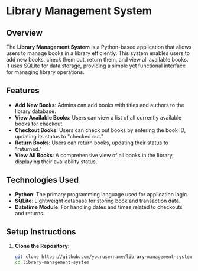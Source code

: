 # Library Management System

## Overview
The **Library Management System** is a Python-based application that allows users to manage books in a library efficiently. This system enables users to add new books, check them out, return them, and view all available books. It uses SQLite for data storage, providing a simple yet functional interface for managing library operations.

## Features
- **Add New Books**: Admins can add books with titles and authors to the library database.
- **View Available Books**: Users can view a list of all currently available books for checkout.
- **Checkout Books**: Users can check out books by entering the book ID, updating its status to "checked out."
- **Return Books**: Users can return books, updating their status to "returned."
- **View All Books**: A comprehensive view of all books in the library, displaying their availability status.

## Technologies Used
- **Python**: The primary programming language used for application logic.
- **SQLite**: Lightweight database for storing book and transaction data.
- **Datetime Module**: For handling dates and times related to checkouts and returns.

## Setup Instructions
1. **Clone the Repository**:
   ```bash
   git clone https://github.com/yourusername/library-management-system.git
   cd library-management-system
